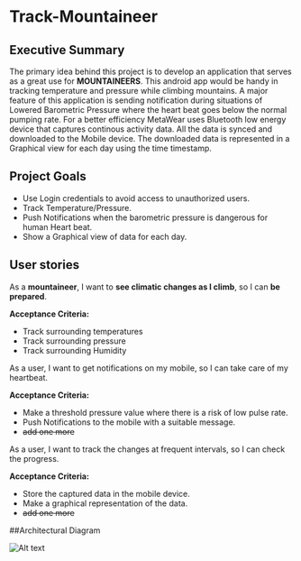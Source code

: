 # Track-Mountaineer

## Executive Summary
The primary idea behind this project is to develop an application that serves as a great use for **MOUNTAINEERS**. This android app would be handy in tracking temperature and pressure while climbing mountains. A major feature of this application is sending notification during situations of Lowered Barometric Pressure where the heart beat goes below the normal pumping rate. For a better efficiency MetaWear uses Bluetooth low energy device that captures continous activity data. All the data is synced and downloaded to the Mobile device. The downloaded data is represented in a Graphical view for each day using the time timestamp. 

## Project Goals
* Use Login credentials to avoid access to unauthorized users. 
* Track Temperature/Pressure.
* Push Notifications when the barometric pressure is dangerous for human Heart beat.  
* Show a Graphical view of data for each day.

## User stories

As a **mountaineer**, I want to **see climatic changes as I climb**, so I can **be prepared**.

**Acceptance Criteria:**
* Track surrounding temperatures
* Track surrounding pressure
* Track surrounding Humidity

As a user, I want to get notifications on my mobile, so I can take care of my heartbeat.

**Acceptance Criteria:**
* Make a threshold pressure value where there is a risk of low pulse rate. 
* Push Notifications to the mobile with a suitable message.
* ~~add one more~~

As a user, I want to track the changes at frequent intervals, so I can check the progress.

**Acceptance Criteria:**
* Store the captured data in the mobile device.
* Make a graphical representation of the data.
* ~~add one more~~

##Architectural Diagram

![Alt text](<img width="719" alt="architectural_diagram" src="https://user-images.githubusercontent.com/31106457/37238591-6e03b798-23ef-11e8-8506-f8be9931deab.png">)


